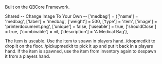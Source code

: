 Built on the QBCore Framework.

Shared -- Change Image To Your Own --
['medbag'] 			 = {['name'] = 'medbag', 				['label'] = 'medbag', 				['weight'] = 500, 		['type'] = 'item', 		['image'] = 'printerdocument.png', 		['unique'] = false, 		['useable'] = true, 	['shouldClose'] = true,	   ['combinable'] = nil,   ['description'] = 'A Medical Bag'},

The Item is useable. Use the item to spawn in players hand. /dropmedkit to drop it on the floor. /pickupmedkit to pick it up and put it back in a players hand. If the item is spawned, use the item from inventory again to despawn it from a players hand.
